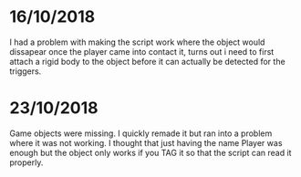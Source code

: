 # 16/10/2018
I had a problem with making the script work where the object would dissapear once the player came into contact it, turns out i need to first
attach a rigid body to the object before it can actually be detected for the triggers.

# 23/10/2018
Game objects were missing. I quickly remade it but ran into a problem where it was not working. I thought that just having the name Player was enough but the object only works if you TAG it so that the script can read it properly.
